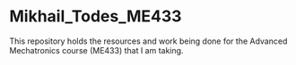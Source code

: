 # Mikhail_Todes_ME433
This repository holds the resources and work being done for the Advanced Mechatronics course (ME433) that I am taking. 
